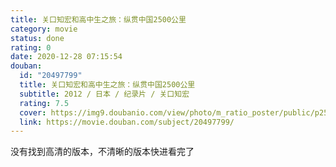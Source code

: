 ```yaml
---
title: 关口知宏和高中生之旅：纵贯中国2500公里
category: movie
status: done
rating: 0
date: 2020-12-28 07:15:54
douban:
  id: "20497799"
  title: 关口知宏和高中生之旅：纵贯中国2500公里
  subtitle: 2012 / 日本 / 纪录片 / 关口知宏
  rating: 7.5
  cover: https://img9.doubanio.com/view/photo/m_ratio_poster/public/p2594968596.jpg
  link: https://movie.douban.com/subject/20497799/
---
```


没有找到高清的版本，不清晰的版本快进看完了